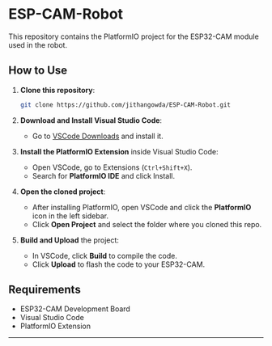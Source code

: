 # ESP-CAM-Robot

This repository contains the PlatformIO project for the ESP32-CAM module used in the robot.

## How to Use

1. **Clone this repository**:
    ```bash
    git clone https://github.com/jithangowda/ESP-CAM-Robot.git
    ```

2. **Download and Install Visual Studio Code**:
    - Go to [VSCode Downloads](https://code.visualstudio.com/Download) and install it.

3. **Install the PlatformIO Extension** inside Visual Studio Code:
    - Open VSCode, go to Extensions (`Ctrl+Shift+X`).
    - Search for **PlatformIO IDE** and click Install.

4. **Open the cloned project**:
    - After installing PlatformIO, open VSCode and click the **PlatformIO** icon in the left sidebar.
    - Click **Open Project** and select the folder where you cloned this repo.

5. **Build and Upload** the project:
    - In VSCode, click **Build** to compile the code.
    - Click **Upload** to flash the code to your ESP32-CAM.

## Requirements

- ESP32-CAM Development Board
- Visual Studio Code
- PlatformIO Extension

---
